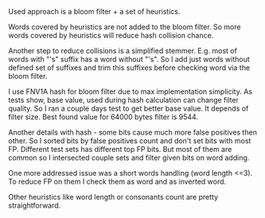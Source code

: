 Used approach is a bloom filter + a set of heuristics.

Words covered by heuristics are not added to the bloom filter. So more words covered by heuristics will reduce
hash collision chance.

Another step to reduce collisions is a simplified stemmer. E.g. most of words with "'s" suffix has a word without "'s".
So I add just words without defined set of suffixes and trim this suffixes before checking word via the bloom filter.

I use FNV1A hash for bloom filter due to max implementation simplicity. As tests show, base value, used during
hash calculation can change filter quality. So I ran a couple days test to get better base value. It depends of filter
size. Best found value for 64000 bytes filter is 9544.

Another details with hash - some bits cause much more false positives then other. So I sorted bits by false positives
count and don't set bits with most FP. Different test sets has different top FP bits. But most of them are common so I
intersected couple sets and filter given bits on word adding.

One more addressed issue was a short words handling (word length <=3). To reduce FP on them I check them as word and as
inverted word.

Other heuristics like word length or consonants count are pretty straightforward.